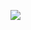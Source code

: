 
<p><a href="https://github.com/taoste/Hello-World/blob/master/IP%E5%9C%B0%E5%9D%80%E7%AE%A1%E7%90%86%E4%B8%8E%E5%AD%90%E7%BD%91%E5%88%92%E5%88%86/IP%E5%9C%B0%E5%9D%80%E5%88%86%E9%85%8D%E8%A1%A8%E8%A1%A8%E6%A0%BC%E6%A8%A1%E7%89%88/%E5%8D%83%E5%9B%BE%E7%BD%91_IP%E5%9C%B0%E5%9D%80%E5%88%86%E9%85%8D%E8%A1%A8%E8%A1%A8%E6%A0%BC%E6%A8%A1%E7%89%88_%E5%9B%BE%E7%89%87%E7%BC%96%E5%8F%B727728675.zip?raw=true" title="下载：IP地址分配表表格模版.zip"><img src="https://raw.githubusercontent.com/taoste/Hello-World/master/IP地址管理与子网划分/IP地址分配表表格模版/预览图_千图网_编号27728675.jpg?raw=true"/> </p> 
